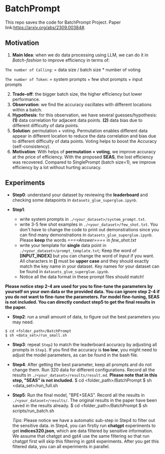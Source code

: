 
# BatchPrompt

This repo saves the code for BatchPrompt Project.
Paper link:https://arxiv.org/abs/2309.00384#.

## Motivation
1. **Main Idea**: when we do data processing using LLM, we can do it in *Batch-fashion* to improve efficiency in terms of:

  ```The number of Calling```: = data size / batch size * number of voting

  ```The number of Token```: = system prompts + few shot prompts + input prompts

2. **Trade-off**: the bigger batch size, the higher efficiency but lower performance.
3. **Observation**: we find the accuracy oscillates with different locations within a batch.
4. **Hypothesis**: for this observation, we have several guesses/hypothesis: **(1)** data correlation for adjacent data points. **(2)** data bias due to different difficulty of data points.
5. **Solution**: permutation + voting. Permutation enables different data appear in different location to reduce the data correlation and bias due to different difficulty of data points. Voting helps to boost the Accuracy (self-consistency).
6. **Motivation**: With helps of **permutation + voting**, we improve accuracy at the price of efficiency. With the proposed **SEAS**, the lost efficiency was recovered. Compared to SinglePrompt (batch size=1), we improve efficiency by a lot without hurting accuracy. 


## Experiments
- **Step0**: understand your dataset by reviewing the **leaderboard** and checking some datapoints in `datasets_glue_superglue.ipynb`.

- **Step1**:
  - write system prompts in `./<your_dataset>/system_prompt.txt`.
  - write 3-5 few shot examples in `./<your_dataset>/few_shot.txt`. You don't have to change the code to print out demonstrations since you can find many demonstrations in `datasets_glue_superglue.ipynb`. Please **keep** the words *====Answer====* in *few_shot.txt*
  - write your template for **single** data point in `./<your_dataset>/prompt_template.txt`; Keep the word of **[INPUT_INDEX]** but you can change the word of *Input* if you want. All characters in **[]** must be **upper case** and they should exactly match the key name in your dataset. Key names for your dataset can be found in `datasets_glue_superglue.ipynb`.
  - Notice all the data format in these prompt files should match!

**Please notice step 2-4 are used for you to fine-tune the parameters by yourself on your own data or the provided data. You can ignore step 2-4 if you do not want to fine-tune the parameters. For model fine-tuning, SEAS is not included. You can directly conduct step5 to get the final results in the paper.**

- **Step2**: run a small amount of data, to figure out the best parameters you may need.
```
$ cd <folder_path>/BatchPrompt
$ sh <data_set>/run_small.sh
```
- **Step3**: repeat `Step2` to match the leaderboard accuracy by adjusting all prompts in `Step1`. If you find the accuracy is **too low**, you might need to adjust the model parameters, as can be found in the bash file.

- **Step4**: After getting the best parameter, keep all prompts and do not change them. Run 320 data for different configurations. Record all the results in `./<your_dataset>/results/result.md`. **Please note that in this step, "SEAS" is not included.**
$ cd <folder_path>/BatchPrompt
$ sh <data_set>/run_full.sh

- **Step5**: Run the final model, "BPE+SEAS". Record all the results in `./<your_dataset>/results/`. The original results in the paper have been saved in the results already.
$ cd <folder_path>/BatchPrompt
$ sh scripts/run_batch.sh
  
  *Tips*: Please notice we have a automatic sub-step in Step4 to filter out the sensitive data. in Step4, you can firstly run **chatgpt** experiments to get **indices320.json**, which are data filtered by sensitive information. We assume that chatgpt and gpt4 use the same filtering so that run chatgpt first will skip this filtering in gpt4 experiments. After you get this filtered data, you can all experiments in parallel.
